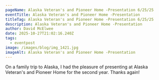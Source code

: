 ```yaml
---
pageName: Alaska Veteran's and Pioneer Home -Presentation 6/25/25
eventTitle: Alaska Veteran's and Pioneer Home -Presentation
titleTag: Alaska Veteran's and Pioneer Home -Presentation 6/25/25
description: Alaska Veteran's and Pioneer Home -Presentation
author: David McElwee
date: 2025-10-27T21:02:16.240Z
tags:
  - eventpost
image: /images/blog/img_1421.jpg
imageAlt: Alaska Veteran's and Pioneer Home -Presentation
---
```

On a family trip to Alaska, I had the pleasure of presenting at Alaska Veteran's and Pioneer Home for the second year. Thanks again!
